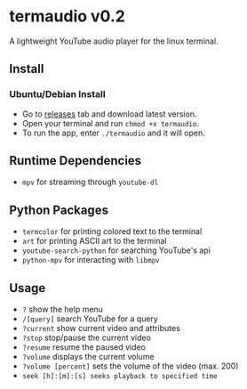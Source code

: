 
# termaudio v0.2
A lightweight YouTube audio player for the linux terminal.

## Install
### Ubuntu/Debian Install
* Go to [releases](https://github.com/othema/termaudio/releases/) tab and download latest version.
* Open your terminal and run `chmod +x termaudio`.
* To run the app, enter `./termaudio` and it will open.

## Runtime Dependencies
* `mpv` for streaming through `youtube-dl`

## Python Packages
* `termcolor` for printing colored text to the terminal 
* `art` for printing ASCII art to the terminal
* `youtube-search-python` for searching YouTube's api
* `python-mpv` for interacting with `libmpv`

## Usage
* `?` show the help menu
* `/[query]` search YouTube for a query
* `?current` show current video and attributes
* `?stop` stop/pause the current video
* `?resume` resume the paused video
* `?volume` displays the current volume
* `?volume [percent]` sets the volume of the video (max. 200)
* `seek [h]:[m]:[s] seeks playback to specified time`
